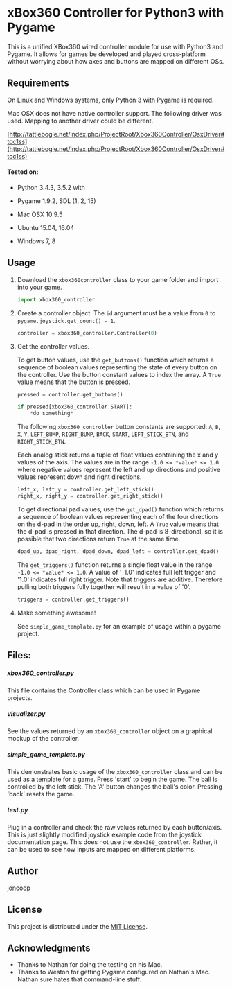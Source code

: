 # xBox360 Controller for Python3 with Pygame

This is a unified XBox360 wired controller module for use with Python3 and Pygame. It allows for games be developed and played cross-platform without worrying about how axes and buttons are mapped on different OSs.

## Requirements

On Linux and Windows systems, only Python 3 with Pygame is required.

Mac OSX does not have native controller support. The following driver was used. Mapping to another driver could be different.

[http://tattiebogle.net/index.php/ProjectRoot/Xbox360Controller/OsxDriver#toc1ss](http://tattiebogle.net/index.php/ProjectRoot/Xbox360Controller/OsxDriver#toc1ss)

#### Tested on:

- Python 3.4.3, 3.5.2 with
- Pygame 1.9.2, SDL (1, 2, 15)

- Mac OSX 10.9.5
- Ubuntu 15.04, 16.04
- Windows 7, 8

## Usage

1. Download the `xbox360controller` class to your game folder and import into your game.

    ```python
    import xbox360_controller
    ```

2. Create a controller object. The `id` argument must be a value from `0` to `pygame.joystick.get_count() - 1`.

    ```python
    controller = xbox360_controller.Controller(0)
    ```

3. Get the controller values.

    To get button values, use the `get_buttons()` function which returns a sequence of boolean values representing the state of every button on the controller. Use the button constant values to index the array. A `True` value means that the button is pressed.

    ```python
    pressed = controller.get_buttons()

    if pressed[xbox360_controller.START]:
        *do something*
    ```

    The following `xbox360_controller` button constants are supported:
    `A`, `B`, `X`, `Y`, `LEFT_BUMP`, `RIGHT_BUMP`, `BACK`, `START`, `LEFT_STICK_BTN`, and `RIGHT_STICK_BTN`.

    Each analog stick returns a tuple of float values containing the x and y values of the axis. The values are in the range `-1.0 <= *value* <= 1.0` where negative values represent the left and up directions and positive values represent down and right directions.

    ```python
    left_x, left_y = controller.get_left_stick()
    right_x, right_y = controller.get_right_stick()
    ```

    To get directional pad values, use the `get_dpad()` function which returns a sequence of boolean values representing each of the four directions on the d-pad in the order up, right, down, left. A `True` value means that the d-pad is pressed in that direction. The d-pad is 8-directional, so it is possible that two directions return `True` at the same time.

    ```python
    dpad_up, dpad_right, dpad_down, dpad_left = controller.get_dpad()
    ```

    The `get_triggers()` function returns a single float value in the range `-1.0 <= *value* <= 1.0`. A value of '-1.0' indicates full left trigger and '1.0' indicates full right trigger. Note that triggers are additive. Therefore pulling both triggers fully together will result in a value of '0'.

    ```python
    triggers = controller.get_triggers()
    ```

4. Make something awesome!

    See `simple_game_template.py` for an example of usage within a pygame project.

## Files:

##### xbox360_controller.py

This file contains the Controller class which can be used in Pygame projects.

##### visualizer.py

See the values returned by an `xbox360_controller` object on a graphical mockup of the controller.

##### simple_game_template.py

This demonstrates basic usage of the `xbox360_controller` class and can be used as a template for a game. Press 'start' to begin the game. The ball is controlled by the left stick. The 'A' button changes the ball's color. Pressing 'back' resets the game.

##### test.py

Plug in a controller and check the raw values returned by each button/axis. This is just slightly modified joystick example code from the joystick documentation page. This does not use the `xbox360_controller`. Rather, it can be used to see how inputs are mapped on different platforms.

## Author

[joncoop](https://github.com/joncoop)

## License

This project is distributed under the [MIT License](LICENSE.md).

## Acknowledgments

* Thanks to Nathan for doing the testing on his Mac.
* Thanks to Weston for getting Pygame configured on Nathan's Mac. Nathan sure hates that command-line stuff.
